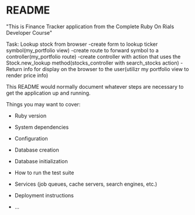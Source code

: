 # README

"This is Finance Tracker application from the Complete Ruby On Rials Developer Course"

Task: Lookup stock from browser
-create form to lookup ticker symbol(my_portfolio view)
-create route to forward symbol to a controller(my_portfolio route)
-create controller with action that uses the Stock.new_lookup method(stocks_controller with search_stocks action)
-Return info for display on the browser to the user(utilizr my portfolio view to render price info)

This README would normally document whatever steps are necessary to get the
application up and running.

Things you may want to cover:

* Ruby version

* System dependencies

* Configuration

* Database creation

* Database initialization

* How to run the test suite

* Services (job queues, cache servers, search engines, etc.)

* Deployment instructions

* ...
